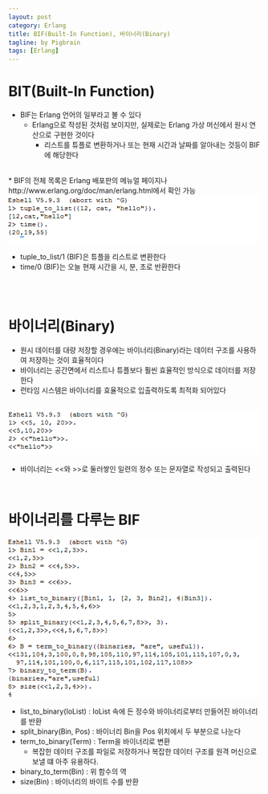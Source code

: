 ```yaml
---
layout: post
category: Erlang
title: BIF(Built-In Function), 바이너리(Binary)
tagline: by Pigbrain
tags: [Erlang]
---
```


<!--more-->

# BIT(Built-In Function)   
* BIF는 Erlang 언어의 일부라고 볼 수 있다
	* Erlang으로 작성된 것처럼 보이지만, 실제로는 Erlang 가상 머신에서 원시 연산으로 구현한 것이다
		* 리스트를 튜플로 변환하거나 또는 현재 시간과 날짜를 알아내는 것등이 BIF에 해당한다  
<br>
* BIF의 전체 목록은 Erlang 배포판의 메뉴얼 페이지나 http://www.erlang.org/doc/man/erlang.html에서 확인 가능  
<br>
<img src="/assets/themes/Snail/img/Erlang/BIT/bit-1.png" alt="">  
<br>  

* tuple_to_list/1 (BIF)은 튜플을 리스트로 변환한다  
* time/0 (BIF)는 오늘 현재 시간을 시, 분, 초로 반환한다  
<br>  
<br>

# 바이너리(Binary)   
* 원시 데이터를 대량 저장할 경우에는 바이너리(Binary)라는 데이터 구조를 사용하여 저장하는 것이 효율적이다  
* 바이너리는 공간면에서 리스트나 튜플보다 훨씬 효율적인 방식으로 데이터를 저장한다  
* 런타임 시스템은 바이너리를 효율적으로 입출력하도록 최적화 되어있다
<br>  
<img src="/assets/themes/Snail/img/Erlang/BIT/bit-2.png" alt="">  
<br>

* 바이너리는 <<와 >>로 둘러쌓인 일련의 정수 또는 문자열로 작성되고 출력된다
<br>  

# 바이너리를 다루는 BIF  
<img src="/assets/themes/Snail/img/Erlang/BIT/bit-3.png" alt="">  
<br>

* list_to_binary(IoList) : IoList 속에 든 정수와 바이너리로부터 만들어진 바이너리를 반환  
* split_binary(Bin, Pos) : 바이너리 Bin을 Pos 위치에서 두 부분으로 나눈다
* term_to_binary(Term) : Term을 바이너리로 변환
	* 복잡한 데이터  구조를 파일로 저장하거나 복잡한 데이터 구조를 원격 머신으로 보낼 떄 아주 유용하다.
* binary_to_term(Bin) : 위 함수의 역  
* size(Bin) : 바이너리의 바이트 수를 반환